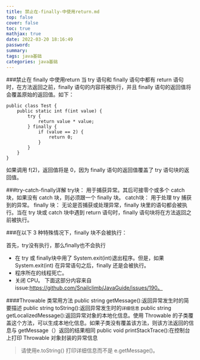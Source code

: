 ```yaml
---
title: 禁止在-finally-中使用return.md
top: false
cover: false
toc: true
mathjax: true
date: 2022-03-20 18:16:49
password:
summary:
tags: java基础
categories: java基础
---
```

###禁止在 finally 中使用return
当 try 语句和 finally 语句中都有 return 语句时，在方法返回之前，finally 语句的内容将被执行，并且 finally 语句的返回值将会覆盖原始的返回值。如下：
~~~
public class Test {
    public static int f(int value) {
        try {
            return value * value;
        } finally {
            if (value == 2) {
                return 0;
            }
        }
    }
}
~~~
如果调用 f(2)，返回值将是 0，因为 finally 语句的返回值覆盖了 try 语句块的返回值。



###try-catch-finally详解
try块： 用于捕获异常。其后可接零个或多个 catch 块，如果没有 catch 块，则必须跟一个 finally 块。
catch块： 用于处理 try 捕获到的异常。
finally 块： 无论是否捕获或处理异常，finally 块里的语句都会被执行。当在 try 块或 catch 块中遇到 return 语句时，finally 语句块将在方法返回之前被执行。


###在以下 3 种特殊情况下，finally 块不会被执行：

首先，try没有执行，那么finally也不会执行

- 在 try 或 finally块中用了 System.exit(int)退出程序。但是，如果 System.exit(int) 在异常语句之后，finally 还是会被执行。
- 程序所在的线程死亡。
- 关闭 CPU。
下面这部分内容来自 issue:https://github.com/Snailclimb/JavaGuide/issues/190。

####Throwable 类常用方法
public string getMessage():返回异常发生时的简要描述
public string toString():返回异常发生时的`详细信息`
public string getLocalizedMessage():返回异常对象的本地化信息。使用 Throwable 的子类覆盖这个方法，可以生成本地化信息。如果子类没有覆盖该方法，则该方法返回的信息与 getMessage（）返回的结果相同
public void printStackTrace():在控制台上打印 Throwable 对象封装的异常信息

>请使用e.toString() 打印详细信息而不是 e.getMessage()。
